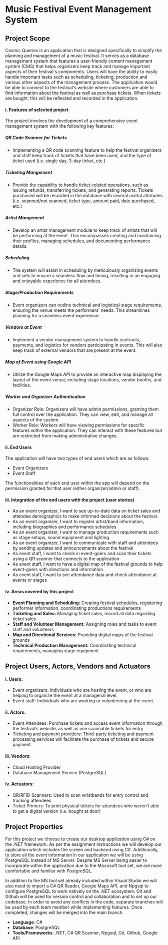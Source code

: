 # Music Festival Event Management System
## Project Scope

Cosmic Queries is an application that is designed specifically to simplify the planning and management of a music festival. It serves as a database management system that features a user-friendly content management system (CMS) that helps organizers keep track and manage important aspects of their festival's components. Users will have the ability to easily handle important tasks such as scheduling, ticketing, production and various other aspects of the management process. The application would be able to connect to the festival's website where customers are able to find information about the festival as well as purchase tickets. When tickets are bought, this will be reflected and recorded in the application.

#### i. Features of selected project
The project involves the development of a comprehensive event management system with the following key features:

##### QR Code Scanner for Tickets
- Implementing a QR code scanning feature to help the festival organizers and staff keep track of tickets that have been used, and the type of ticket used (i.e. single day, 3-day ticket, etc.)

##### Ticketing Mangement
- Provide the capability to handle ticket-related operations, such as issuing refunds, transferring tickets, and generating reports. Tickets purchased will be recorded in the database with several useful attributes (i.e. scanned/not scanned, ticket type, amount paid, date purchased, etc.) 

##### Artist Mangement
- Develop an artist management module to keep track of artists that will be performing at the event. This encompasses creating and maintaining their profiles, managing schedules, and documenting performance details. 


##### Scheduling
- The system will assist in scheduling by meticulously organizing events and sets to ensure a seamless flow and timing, resulting in an engaging and enjoyable experience for all attendees.


##### Stage/Production Requirements
- Event organizers can outline technical and logistical stage requirements, ensuring the venue meets the performers’ needs. This streamlines planning for a seamless event experience. 

##### Vendors at Event
- Implement a vendor management system to handle contracts, payments, and logistics for vendors participating in events. This will also keep track of external vendors that are present at the event.

##### Map of Event using Google API
- Utilize the Google Maps API to provide an interactive map displaying the layout of the event venue, including stage locations, vendor booths, and facilities.

##### Worker and Organizer Authentication
- Organizer Role: Organizers will have admin permissions, granting them full control over the application. They can view, edit, and manage all aspects of the system.
- Worker Role: Workers will have viewing permissions for specific features within the application. They can interact with these features but are restricted from making administrative changes.

#### ii. End Users
The application will have two types of end users which are as follows:
- Event Organizers
- Event Staff

The functionalities of each end user within the app will depend on the permission granted for that user (either organizer/admin or staff).

#### iii. Integration of the end users with the project (user stories)
- As an event organizer, I want to see up-to-date data on ticket sales and attendee demographics to make informed decisions about the festival
- As an event organizer, I want to register artist/band information, including biographies and performance schedules
- As an event organizer, I want to manage production requirements such as stage setups, sound equipment and lighting
- As an event organizer, I want to communicate with staff and attendees by sending updates and announcements about the festival
- As event staff, I want to check in event-goers and scan their tickets using a QR scanner that connects to the application
- As event staff, I want to have a digital map of the festival grounds to help event-goers with directions and information
- As event staff, I want to see attendance data and check attendance at events or stages

#### iv. Areas covered by this project
- **Event Planning and Scheduling:** Creating festival schedules, registering performer information, coordinating productions requirements
- **Ticketing and Sales:** Managing ticket sales, record all data regarding ticket sales
- **Staff and Volunteer Management:** Assigning roles and tasks to event staff and volunteers
- **Map and Directional Services:** Providing digital maps of the festival grounds
- **Technical Production Management:** Coordinating technical requirements, managing stage equipment 

## Project Users, Actors, Vendors and Actuators

#### i. Users:
- Event organizers: Individuals who are hosting the event, or who are helping to organize the event at a managerial level.
- Event staff: Individuals who are working or volunteering at the event.

#### ii. Actors:
- Event Attendees: Purchase tickets and access event information through the festival’s website, as well as use scannable tickets for entry
- Ticketing and payment providers: Third-party ticketing and payment processing services will facilitate the purchase of tickets and secure payment.


#### iii. Vendors:
- Cloud Hosting Provider
- Database Management Service (PostgreSQL)

#### iv. Actuators:
- QR/RFID Scanners: Used to scan wristbands for entry control and tracking attendees
- Ticket Printers: To print physical tickets for attendees who weren’t able to get a digital version (i.e. bought at door)



## Project Properties
For this project we choose to create our desktop application using C# on the .NET framework. As per the assignment instructions we will develop our application which includes the screen and backend using C#. Additionally, to store all the event information in our application we will be using PostgreSQL instead of MS Server. Despite MS Server being easier to incorporate within the application due to the Microsoft tool set, we are more comfortable and familiar with PostgreSQL. 

In addition to the MS tool set already included within Visual Studio we will also need to import a C# QR Reader, Google Maps API, and Npgsql to configure PostgreSQL to work natively on the .NET ecosystem. Git and Github will be used for version control and collaboration and to set up our codebase. In order to avoid any conflicts in the code, separate branches will be used by each team member while implementing features. Once completed, changes will be merged into the main branch.
-  **Language**: C#
-  **Database**: PostgreSQL
-  **Tools/Frameworks**: .NET, C# QR Scanner, Npgsql, Git, Github, Google API